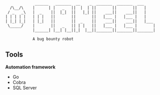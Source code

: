                  ______   _______  __    _  _______  _______  ___     
      /\__/\    |      | |   _   ||  |  | ||       ||       ||   |    
     / _   _\   |  _    ||  |_|  ||   |_| ||    ___||    ___||   |    
    | | | | |   | | |   ||       ||       ||   |___ |   |___ |   |    
    | |_| |_|   | |_|   ||       ||  _    ||    ___||    ___||   |___ 
     \_____/    |       ||   _   || | |   ||   |___ |   |___ |       |
                |______| |__| |__||_|  |__||_______||_______||_______|
                    
                A bug bounty robot



## Tools

**Automation framework**

- Go
- Cobra 
- SQL Server